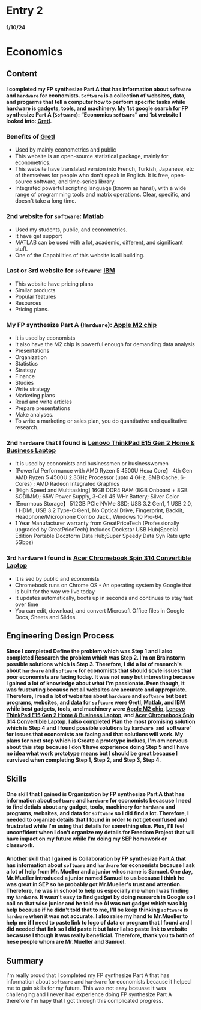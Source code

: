 # Entry 2
#### 1/10/24
# Economics

## Content

#### I completed my FP synthesize Part A that has information about `software` and `hardware` for economists. `Software` is a collection of websites, data, and progarms that tell a computer how to perform specific tasks while hardware is gadgets, tools, and machinery. My 1st google search for FP synthesize Part A (`Software`): “Economics `software`” and 1st website I looked into: [Gretl](https://gretl.sourceforge.net/). 

### Benefits of [Gretl](https://gretl.sourceforge.net/)
* Used by mainly econometrics and public
* This website is an open-source statistical package, mainly for econometrics.
* This website have translated version into French, Turkish, Japanese, etc of themselves for people who don't speak in English. It is free, open-source software, and time-series library.
* Integrated powerful scripting language (known as hansl), with a wide range of programming tools and matrix operations. Clear, specific, and doesn't take a long time. 

### 2nd website for `software`: [Matlab](https://www.mathworks.com/products/matlab.html)
* Used my students, public, and econometrics. 
* It have get support
* MATLAB can be used with a lot, academic, different, and significant stuff.
* One of the Capabilities of this website is all building.

### Last or 3rd website for `software`: [IBM](https://www.ibm.com/downloads/cas/XBZ7DOJM) 
* This website have pricing plans
* Similar products
* Popular features
* Resources
* Pricing plans.

### My FP synthesize Part A (`Hardware`): [Apple M2 chip](https://encrypted-tbn0.gstatic.com/images?q=tbn:ANd9GcTaIyectOULM1gbVwQHqXN7Q5QzveLXssz5lSkL7nQVA&s)
* It is used by economists
* It also have the M2 chip is powerful enough for demanding data analysis
* Presentations
* Organization
* Statistics
* Strategy
* Finance
* Studies
* Write strategy
* Marketing plans
* Read and write articles
* Prepare presentations
* Make analyses.
* To write a marketing or sales plan, you do quantitative and qualitative research.

### 2nd `hardware` that I found is [Lenovo ThinkPad E15 Gen 2 Home & Business Laptop](https://m.media-amazon.com/images/I/71hwpV5oXsL._AC_UF894,1000_QL80_.jpg)
* It is used by economists and businessmen or businesswomen
* [Powerful Performance with AMD Ryzen 5 4500U Hexa Core】 4th Gen AMD Ryzen 5 4500U 2.3GHz Processor (upto 4 GHz, 8MB Cache, 6-Cores) ; AMD Radeon Integrated Graphics
* [High Speed and Multitasking] 16GB DDR4 RAM (8GB Onboard + 8GB SODIMM); 65W Power Supply, 3-Cell 45 WHr Battery; Silver Color
* [Enormous Storage】 512GB PCIe NVMe SSD; USB 3.2 Gen1, 1 USB 2.0, 1 HDMI, USB 3.2 Type-C Gen1, No Optical Drive, Fingerprint, Backlit, Headphone/Microphone Combo Jack., Windows 10 Pro-64.
* 1 Year Manufacturer warranty from GreatPriceTech (Professionally upgraded by GreatPriceTech) Includes Dockstar USB Hub(Special Edition Portable Docztorm Data Hub;Super Speedy Data Syn Rate upto 5Gbps)

### 3rd `hardware` I found is [Acer Chromebook Spin 314 Convertible Laptop](https://m.media-amazon.com/images/I/51soQu6K+FL.jpg) 
* It is sed by public and economists
* Chromebook runs on Chrome OS - An operating system by Google that is built for the way we live today
* It updates automatically, boots up in seconds and continues to stay fast over time
* You can edit, download, and convert Microsoft Office files in Google Docs, Sheets and Slides.

## Engineering Design Process

#### Since I completed Define the problem which was Step 1 and I also completed Research the problem which was Step 2. I'm on Brainstorm possible solutions which is Step 3. Therefore, I did a lot of research's about `hardware` and `software` for economists that should sovle issues that poor economists are facing today. It was not easy but interesting because I gained a lot of knowledge about what I'm passionate. Even though, it was frustrating because not all websites are accurate and appropriate. Therefore, I read a lot of websites about `hardware` and `software` but best programs, websites, and data for `software` were [Gretl](https://gretl.sourceforge.net/), [Matlab](https://www.mathworks.com/products/matlab.html), and [IBM](https://www.ibm.com/downloads/cas/XBZ7DOJM) while best gadgets, tools, and machinery were [Apple M2 chip](https://encrypted-tbn0.gstatic.com/images?q=tbn:ANd9GcTaIyectOULM1gbVwQHqXN7Q5QzveLXssz5lSkL7nQVA&s), [Lenovo ThinkPad E15 Gen 2 Home & Business Laptop](https://m.media-amazon.com/images/I/71hwpV5oXsL._AC_UF894,1000_QL80_.jpg), and [Acer Chromebook Spin 314 Convertible Laptop](https://m.media-amazon.com/images/I/51soQu6K+FL.jpg). I also completed Plan the most promising solution which is Step 4 and I found possible solutions by `hardware and `software` for issues that economists are facing and that solutions will work. My plans for next step which is Create a prototype inclues, I'm am nervous about this step because I don't have experience doing Step 5 and I have no idea what work prototype means but I should be great because I survived when completing Step 1, Step 2, and Step 3, Step 4.

## Skills

#### One skill that I gained is Organization by FP synthesize Part A that has information about `software` and `hardware` for economists becasuse I need to find detials about any gadget, tools, machinery for `hardware` and programs, websites, and data for `software` so I did find a lot. Therefore, I needed to organize details that I found in order to not get confused and frustrated while I'm using that details for something else. Plus, I'll feel unconfident when I don't organize my details for Freedom Project that will have impact on my future while I'm doing my SEP homework or classwork.

#### Another skill that I gained is Collaboration by FP synthesize Part A that has information about `software` and `hardware` for economists because I ask a lot of help from Mr. Mueller and a junior whos name is Samuel. One day, Mr.Mueller introduced a junior named Samuel to us because I think he was great in SEP so he probably got Mr.Mueller's trust and attention. Therefore, he was in school to help us especially me when I was finding my `hardware`. It wasn't easy to find gadget by doing reaserch in Google so I call on that wise junior and he told me AI was not gadget which was big help because if he didn't told that to me, I'll be keep thinking `software` is `hardware` when it was not accurate. I also raise my hand to Mr.Mueller to help me if I need to paste link to logo of data or program that I found and I did needed that link so I did paste it but later I also paste link to website becasuse I though it was really beneficial. Therefore, thank you to both of hese people whom are Mr.Mueller and Samuel. 

## Summary
I'm really proud that I completed my FP synthesize Part A that has information about `software` and `hardware` for economists because it helped me to gain skills for my future. This was not easy bceuase it was challenging and I never had experience doing FP synthesize Part A therefore I'm hapy that I got through this complicated progress. 





